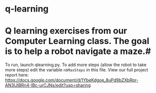 # q-learning
# Q learning exercises from our Computer Learning class. The goal is to help a robot navigate a maze.#
To run, launch qlearning.py. To add more steps (allow the robot to take more steps) edit the variable `nbMaxSteps` in this file.
View our full project report here:
https://docs.google.com/document/d/1YbeKdgoe_8uPd9bZXbRpr-AN3IJlBRn4-IBc-urCJNs/edit?usp=sharing
